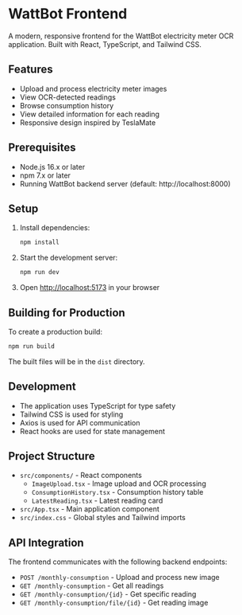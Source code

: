# WattBot Frontend

A modern, responsive frontend for the WattBot electricity meter OCR application. Built with React, TypeScript, and Tailwind CSS.

## Features

- Upload and process electricity meter images
- View OCR-detected readings
- Browse consumption history
- View detailed information for each reading
- Responsive design inspired by TeslaMate

## Prerequisites

- Node.js 16.x or later
- npm 7.x or later
- Running WattBot backend server (default: http://localhost:8000)

## Setup

1. Install dependencies:
   ```bash
   npm install
   ```

2. Start the development server:
   ```bash
   npm run dev
   ```

3. Open [http://localhost:5173](http://localhost:5173) in your browser

## Building for Production

To create a production build:

```bash
npm run build
```

The built files will be in the `dist` directory.

## Development

- The application uses TypeScript for type safety
- Tailwind CSS is used for styling
- Axios is used for API communication
- React hooks are used for state management

## Project Structure

- `src/components/` - React components
  - `ImageUpload.tsx` - Image upload and OCR processing
  - `ConsumptionHistory.tsx` - Consumption history table
  - `LatestReading.tsx` - Latest reading card
- `src/App.tsx` - Main application component
- `src/index.css` - Global styles and Tailwind imports

## API Integration

The frontend communicates with the following backend endpoints:

- `POST /monthly-consumption` - Upload and process new image
- `GET /monthly-consumption` - Get all readings
- `GET /monthly-consumption/{id}` - Get specific reading
- `GET /monthly-consumption/file/{id}` - Get reading image
